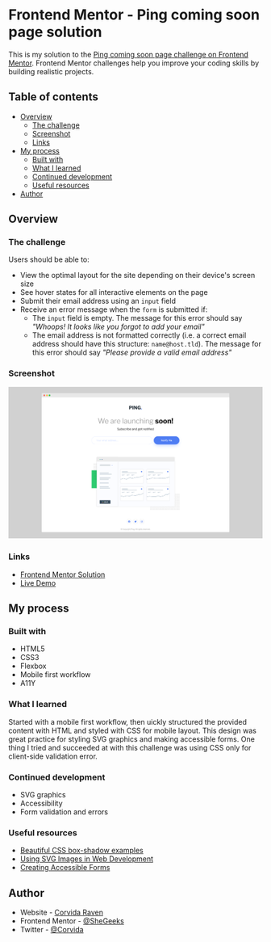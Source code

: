 # Frontend Mentor - Ping coming soon page solution

This is my solution to the [Ping coming soon page challenge on Frontend Mentor](https://www.frontendmentor.io/challenges/ping-single-column-coming-soon-page-5cadd051fec04111f7b848da). Frontend Mentor challenges help you improve your coding skills by building realistic projects. 

## Table of contents

- [Overview](#overview)
  - [The challenge](#the-challenge)
  - [Screenshot](#screenshot)
  - [Links](#links)
- [My process](#my-process)
  - [Built with](#built-with)
  - [What I learned](#what-i-learned)
  - [Continued development](#continued-development)
  - [Useful resources](#useful-resources)
- [Author](#author)

## Overview

### The challenge

Users should be able to:

- View the optimal layout for the site depending on their device's screen size
- See hover states for all interactive elements on the page
- Submit their email address using an `input` field
- Receive an error message when the `form` is submitted if:
	- The `input` field is empty. The message for this error should say *"Whoops! It looks like you forgot to add your email"*
	- The email address is not formatted correctly (i.e. a correct email address should have this structure: `name@host.tld`). The message for this error should say *"Please provide a valid email address"*

### Screenshot

<img src="desktop-ss.png">

### Links

- [Frontend Mentor Solution](https://www.frontendmentor.io/solutions/responsive-ping-coming-soon-page-using-css-validation-WHv-FB_d6)
- [Live Demo](https://shegeeks.github.io/Frontend-Mentor-Projects/ping-coming-soon-page/)

## My process

### Built with

- HTML5
- CSS3
- Flexbox
- Mobile first workflow
- A11Y

### What I learned

Started with a mobile first workflow, then uickly structured the provided content with HTML and styled with CSS for mobile layout. This design was great practice for styling SVG graphics and making accessible forms. One thing I tried and succeeded at with this challenge was using CSS only for client-side validation error. 

### Continued development
- SVG graphics
- Accessibility
- Form validation and errors

### Useful resources
- [Beautiful CSS box-shadow examples](https://getcssscan.com/css-box-shadow-examples)
- [Using SVG Images in Web Development](https://medium.com/@tyler.greason/using-svg-images-in-web-development-3da83165aa92)
- [Creating Accessible Forms](https://webaim.org/techniques/forms/controls#input)

## Author

- Website - [Corvida Raven](https://shegeeks.net)
- Frontend Mentor - [@SheGeeks](https://www.frontendmentor.io/profile/shegeeks)
- Twitter - [@Corvida](https://www.twitter.com/corvida)